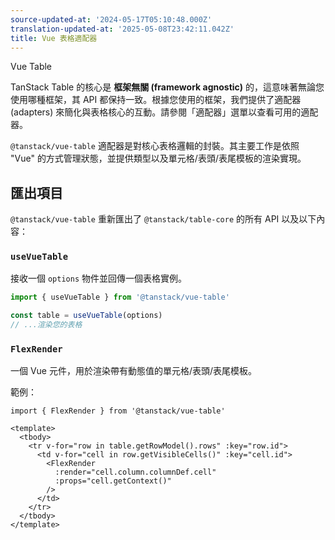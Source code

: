 ```yaml
---
source-updated-at: '2024-05-17T05:10:48.000Z'
translation-updated-at: '2025-05-08T23:42:11.042Z'
title: Vue 表格適配器
---
```

Vue Table

TanStack Table 的核心是 **框架無關 (framework agnostic)** 的，這意味著無論您使用哪種框架，其 API 都保持一致。根據您使用的框架，我們提供了適配器 (adapters) 來簡化與表格核心的互動。請參閱「適配器」選單以查看可用的適配器。

`@tanstack/vue-table` 適配器是對核心表格邏輯的封裝。其主要工作是依照 "Vue" 的方式管理狀態，並提供類型以及單元格/表頭/表尾模板的渲染實現。

## 匯出項目

`@tanstack/vue-table` 重新匯出了 `@tanstack/table-core` 的所有 API 以及以下內容：

### `useVueTable`

接收一個 `options` 物件並回傳一個表格實例。

```ts
import { useVueTable } from '@tanstack/vue-table'

const table = useVueTable(options)
// ...渲染您的表格
```

### `FlexRender`

一個 Vue 元件，用於渲染帶有動態值的單元格/表頭/表尾模板。

範例：

```vue
import { FlexRender } from '@tanstack/vue-table'

<template>
  <tbody>
    <tr v-for="row in table.getRowModel().rows" :key="row.id">
      <td v-for="cell in row.getVisibleCells()" :key="cell.id">
        <FlexRender
          :render="cell.column.columnDef.cell"
          :props="cell.getContext()"
        />
      </td>
    </tr>
  </tbody>
</template>
```
